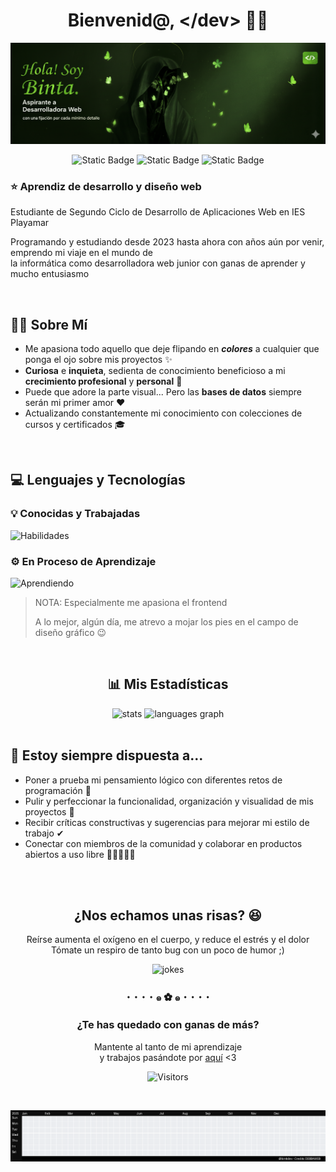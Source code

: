 <div align="center">
  
# Bienvenid@, &lt;/dev&gt; 👋🏾</h1>
![banner](./soy_yo.png)

![Static Badge](https://img.shields.io/badge/codificando-proyectos_de_clase-6DBA25?style=for-the-badge)
![Static Badge](https://img.shields.io/badge/prioridad-estudios-557433?style=for-the-badge)
![Static Badge](https://img.shields.io/badge/meta-contribuir_a_la_comunidad-1E3310?style=for-the-badge)

</div>


### ⭐ Aprendiz de desarrollo y diseño web</h3>

Estudiante de Segundo Ciclo de Desarrollo de Aplicaciones Web en IES Playamar
    
Programando y estudiando desde 2023 hasta ahora con años aún por venir, emprendo mi viaje en el mundo de <br>
la informática como desarrolladora web junior con ganas de aprender y mucho entusiasmo

<br>

## 🧕🏾 Sobre Mí
  - Me apasiona todo aquello que deje flipando en ***colores*** a cualquier que ponga el ojo sobre mis proyectos ✨
  - **Curiosa** e **inquieta**, sedienta de conocimiento beneficioso a mi **crecimiento profesional** y **personal** 🧠
  - Puede que adore la parte visual... Pero las **bases de datos** siempre serán mi primer amor ❤
  - Actualizando constantemente mi conocimiento con colecciones de cursos y certificados 🎓

<br>
  
  ## 💻 Lenguajes y Tecnologías</h2>
  ### 💡 Conocidas y Trabajadas
  ![Habilidades](https://skillicons.dev/icons?i=html,css,java,javascript,mysql,python,ubuntu,vscode,eclipse,wordpress&theme=dark&perline=5)

  
  ### ⚙️ En Proceso de Aprendizaje
  ![Aprendiendo](https://skillicons.dev/icons?i=php,bootstrap,sass,laravel&theme=dark)

> NOTA: Especialmente me apasiona el frontend <br>
>
> A lo mejor, algún día, me atrevo a mojar los pies en el campo de diseño gráfico 😉

<br>

<div align="center">
  
  ## 📊 Mis Estadísticas

  <img src="https://github-readme-stats.vercel.app/api?username=bintidev&hide_border=true&show_icons=true&theme=merko" alt="stats" style="width: 495px;"/>
  <img src="https://github-readme-stats.vercel.app/api/top-langs?username=bintidev&layout=compact&card_width=320&langs_count=20&theme=merko&hide_border=true" alt="languages graph" style="width: 397.55px;"/>
  
</div>

<br>

## 💭 Estoy siempre dispuesta a...
  - Poner a prueba mi pensamiento lógico con diferentes retos de programación 🤔
  - Pulir y perfeccionar la funcionalidad, organización y visualidad de mis proyectos 💯
  - Recibir críticas constructivas y sugerencias para mejorar mi estilo de trabajo ✔
  - Conectar con miembros de la comunidad y colaborar en productos abiertos a uso libre 👩🏾‍🤝‍👩🏻

<br>
<br>

<div align="center">
  
  ## ¿Nos echamos unas risas? 😆
  Reírse aumenta el oxígeno en el cuerpo, y reduce el estrés y el dolor <br>
  Tómate un respiro de tanto bug con un poco de humor ;)

  <img src="https://readme-jokes.vercel.app/api?hideBorder&theme=merko" alt="jokes" style="width: 500px;"/>
  
</div>

<h3 align="center">･  ･  ･  ･  ๑ ✿ ๑  ･  ･  ･  ･</h3>

<div align="center">
  
  ### ¿Te has quedado con ganas de más?
  Mantente al tanto de mi aprendizaje <br>
  y trabajos pasándote por <a href="https://github.com/bintidev?tab=repositories" alt="Mi perfil">aquí</a> <3

  ![Visitors](https://img.shields.io/github/watchers/bintidev/bintidev?style=for-the-badge&label=visitors&color=6DBA25)

  <br>

  ![Tetris-Contribution-Graph](./tetris_github.gif)
  
</div>
